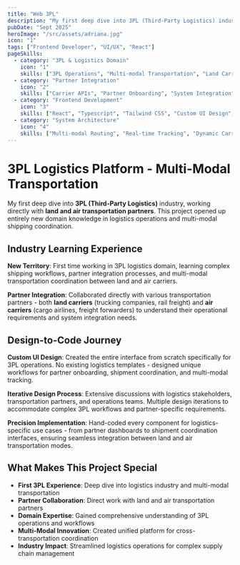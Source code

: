 ```yaml
---
title: "Web 3PL"
description: "My first deep dive into 3PL (Third-Party Logistics) industry, working directly with land and air transportation partners. Built comprehensive platform supporting multi-modal routing."
pubDate: "Sept 2025"
heroImage: "/src/assets/adriana.jpg"
icon: "1"
tags: ["Frontend Developer", "UI/UX", "React"]
pageSkills:
  - category: "3PL & Logistics Domain"
    icon: "1"
    skills: ["3PL Operations", "Multi-modal Transportation", "Land Carriers", "Air Carriers", "Logistics Workflow"]
  - category: "Partner Integration"
    icon: "2"
    skills: ["Carrier APIs", "Partner Onboarding", "System Integration", "Cross-modal Coordination", "Rate Management"]
  - category: "Frontend Development"
    icon: "3"
    skills: ["React", "Typescript", "Tailwind CSS", "Custom UI Design", "Logistics-specific Interfaces"]
  - category: "System Architecture"
    icon: "4"
    skills: ["Multi-modal Routing", "Real-time Tracking", "Dynamic Carrier Selection", "Capacity Management", "Performance Optimization"]
---
```


# 3PL Logistics Platform - Multi-Modal Transportation

My first deep dive into **3PL (Third-Party Logistics)** industry, working directly with **land and air transportation partners**. This project opened up entirely new domain knowledge in logistics operations and multi-modal shipping coordination.

## Industry Learning Experience

**New Territory**: First time working in 3PL logistics domain, learning complex shipping workflows, partner integration processes, and multi-modal transportation coordination between land and air carriers.

**Partner Integration**: Collaborated directly with various transportation partners - both **land carriers** (trucking companies, rail freight) and **air carriers** (cargo airlines, freight forwarders) to understand their operational requirements and system integration needs.

## Design-to-Code Journey

**Custom UI Design**: Created the entire interface from scratch specifically for 3PL operations. No existing logistics templates - designed unique workflows for partner onboarding, shipment coordination, and multi-modal tracking.

**Iterative Design Process**: Extensive discussions with logistics stakeholders, transportation partners, and operations teams. Multiple design iterations to accommodate complex 3PL workflows and partner-specific requirements.

**Precision Implementation**: Hand-coded every component for logistics-specific use cases - from partner dashboards to shipment coordination interfaces, ensuring seamless integration between land and air transportation modes.

## What Makes This Project Special

- **First 3PL Experience**: Deep dive into logistics industry and multi-modal transportation
- **Partner Collaboration**: Direct work with land and air transportation partners
- **Domain Expertise**: Gained comprehensive understanding of 3PL operations and workflows  
- **Multi-Modal Innovation**: Created unified platform for cross-transportation coordination
- **Industry Impact**: Streamlined logistics operations for complex supply chain management